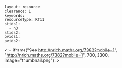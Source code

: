 ````
layout: resource
clearance: 1
keywords:
resourceType: RT11
stids1: 
  - n3
stids2:
pvids1:
pvids2:

````

<:= iframe("See http://nrich.maths.org/7382?mobile=1", "http://nrich.maths.org/7382?mobile=1", 700, 2300, image="thumbnail.png") :>



